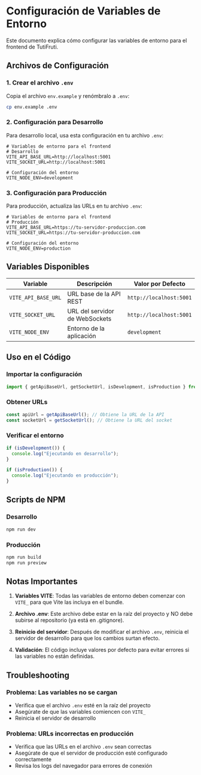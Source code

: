 # Configuración de Variables de Entorno

Este documento explica cómo configurar las variables de entorno para el frontend de TutiFruti.

## Archivos de Configuración

### 1. Crear el archivo `.env`

Copia el archivo `env.example` y renómbralo a `.env`:

```bash
cp env.example .env
```

### 2. Configuración para Desarrollo

Para desarrollo local, usa esta configuración en tu archivo `.env`:

```env
# Variables de entorno para el frontend
# Desarrollo
VITE_API_BASE_URL=http://localhost:5001
VITE_SOCKET_URL=http://localhost:5001

# Configuración del entorno
VITE_NODE_ENV=development
```

### 3. Configuración para Producción

Para producción, actualiza las URLs en tu archivo `.env`:

```env
# Variables de entorno para el frontend
# Producción
VITE_API_BASE_URL=https://tu-servidor-produccion.com
VITE_SOCKET_URL=https://tu-servidor-produccion.com

# Configuración del entorno
VITE_NODE_ENV=production
```

## Variables Disponibles

| Variable            | Descripción                    | Valor por Defecto       |
| ------------------- | ------------------------------ | ----------------------- |
| `VITE_API_BASE_URL` | URL base de la API REST        | `http://localhost:5001` |
| `VITE_SOCKET_URL`   | URL del servidor de WebSockets | `http://localhost:5001` |
| `VITE_NODE_ENV`     | Entorno de la aplicación       | `development`           |

## Uso en el Código

### Importar la configuración

```typescript
import { getApiBaseUrl, getSocketUrl, isDevelopment, isProduction } from "../config/environment";
```

### Obtener URLs

```typescript
const apiUrl = getApiBaseUrl(); // Obtiene la URL de la API
const socketUrl = getSocketUrl(); // Obtiene la URL del socket
```

### Verificar el entorno

```typescript
if (isDevelopment()) {
  console.log("Ejecutando en desarrollo");
}

if (isProduction()) {
  console.log("Ejecutando en producción");
}
```

## Scripts de NPM

### Desarrollo

```bash
npm run dev
```

### Producción

```bash
npm run build
npm run preview
```

## Notas Importantes

1. **Variables VITE**: Todas las variables de entorno deben comenzar con `VITE_` para que Vite las incluya en el bundle.

2. **Archivo .env**: Este archivo debe estar en la raíz del proyecto y NO debe subirse al repositorio (ya está en .gitignore).

3. **Reinicio del servidor**: Después de modificar el archivo `.env`, reinicia el servidor de desarrollo para que los cambios surtan efecto.

4. **Validación**: El código incluye valores por defecto para evitar errores si las variables no están definidas.

## Troubleshooting

### Problema: Las variables no se cargan

- Verifica que el archivo `.env` esté en la raíz del proyecto
- Asegúrate de que las variables comiencen con `VITE_`
- Reinicia el servidor de desarrollo

### Problema: URLs incorrectas en producción

- Verifica que las URLs en el archivo `.env` sean correctas
- Asegúrate de que el servidor de producción esté configurado correctamente
- Revisa los logs del navegador para errores de conexión

